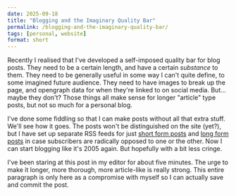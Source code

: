 ```yaml
---
date: 2025-09-18
title: "Blogging and the Imaginary Quality Bar"
permalink: /blogging-and-the-imaginary-quality-bar/
tags: [personal, website]
format: short
---
```


Recently I realised that I've developed a self-imposed quality bar for blog
posts. They need to be a certain length, and have a certain _substance_ to them.
They need to be generally useful in some way I can't quite define, to some
imagined future audience. They need to have images to break up the page, and
opengraph data for when they're linked to on social media. But… maybe they
don't? Those things all make sense for longer "article" type posts, but not so
much for a personal blog.

I've done some fiddling so that I can make posts without all that extra stuff.
We'll see how it goes. The posts won't be distinguished on the site (yet?), but
I have set up separate RSS feeds for just [short form posts](/short.xml) and
[long form posts](/long.xml) in case subscribers are radically opposed to one
or the other. Now I can start blogging like it's 2005 again. But hopefully
with a bit less cringe.

I've been staring at this post in my editor for about five minutes. The urge
to make it longer, more thorough, more article-like is really strong. This
entire paragraph is only here as a compromise with myself so I can actually
save and commit the post.